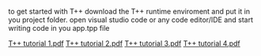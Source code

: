 to get started with T++ download the T++ runtime enviroment and put it in you project folder. open visual studio code or any code editor/IDE and start writing code in you app.tpp file

[T++ tutorial 1.pdf](https://github.com/user-attachments/files/18938578/T%2B%2B.tutorial.1.pdf)
[T++ tutorial 2.pdf](https://github.com/user-attachments/files/18938659/T%2B%2B.tutorial.2.pdf)
[T++ tutorial 3.pdf](https://github.com/user-attachments/files/18938758/T%2B%2B.tutorial.3.pdf)
[T++ tutorial 4.pdf](https://github.com/user-attachments/files/18958237/T%2B%2B.tutorial.4.pdf)
